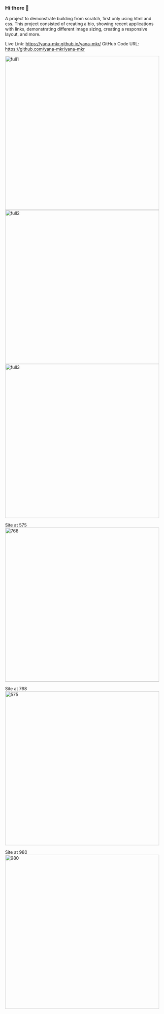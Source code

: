 ### Hi there 👋

A project to demonstrate building from scratch, first only using html and css.
This project consisted of creating a bio, showing recent applications with links, demonstrating different image sizing, creating a responsive layout, and more. 

Live Link: https://yana-mkr.github.io/yana-mkr/
GitHub Code URL: https://github.com/yana-mkr/yana-mkr

<img width="500" alt="full1" src="https://user-images.githubusercontent.com/77705260/112242014-a4f7ca00-8c10-11eb-9bf1-58b21a133e2f.png"> 

<img width="500" alt="full2" src="https://user-images.githubusercontent.com/77705260/112242021-a6c18d80-8c10-11eb-8e0c-0b49ff6801a7.png"> 

<img width="500" alt="full3" src="https://user-images.githubusercontent.com/77705260/112242026-a88b5100-8c10-11eb-90c1-31ddb34efe0d.png"> 


Site at 575 <img width="500" alt="768" src="https://user-images.githubusercontent.com/77705260/112241965-927d9080-8c10-11eb-879d-ac2f08add2c9.png"> 

Site at 768 <img width="500" alt="575" src="https://user-images.githubusercontent.com/77705260/112241947-88f42880-8c10-11eb-96f8-971434162e07.png">

Site at 980<img width="500" alt="980" src="https://user-images.githubusercontent.com/77705260/112241986-99a49e80-8c10-11eb-96f3-4c6609159b32.png">

<!--
**yana-mkr/yana-mkr** is a ✨ _special_ ✨ repository because its `README.md` (this file) appears on your GitHub profile.

Here are some ideas to get you started:

- 🔭 I’m currently working on ...
- 🌱 I’m currently learning ...
- 👯 I’m looking to collaborate on ...
- 🤔 I’m looking for help with ...
- 💬 Ask me about ...
- 📫 How to reach me: ...
- 😄 Pronouns: ...
- ⚡ Fun fact: ...
-->
